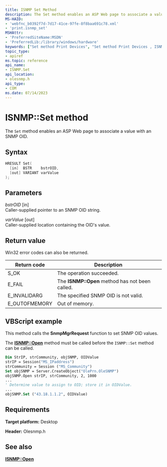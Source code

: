 ```yaml
---
title: ISNMP Set Method
description: The Set method enables an ASP Web page to associate a value with an SNMP OID.
MS-HAID:
- 'webfnc_b0392f7d-7d17-41ce-97fe-8f8baa691c78.xml'
- 'print.isnmp_set'
MSHAttr:
- 'PreferredSiteName:MSDN'
- 'PreferredLib:/library/windows/hardware'
keywords: ["Set method Print Devices", "Set method Print Devices , ISNMP interface", "ISNMP interface Print Devices , Set method"]
topic_type:
- apiref
ms.topic: reference
api_name:
- ISNMP.Set
api_location:
- olesnmp.h
api_type:
- COM
ms.date: 07/14/2023
---
```


# ISNMP::Set method

The `Set` method enables an ASP Web page to associate a value with an SNMP OID.

## Syntax

```cpp
HRESULT Set(
  [in]  BSTR    bstrOID,
  [out] VARIANT varValue
);
```

## Parameters

*bstrOID* \[in\]  
Caller-supplied pointer to an SNMP OID string.

*varValue* \[out\]  
Caller-supplied location containing the OID's value.

## Return value

Win32 error codes can also be returned.

| Return code | Description |
|--|--|
| S_OK | The operation succeeded. |
| E_FAIL | The **ISNMP::Open** method has not been called. |
| E_INVALIDARG | The specified SNMP OID is not valid. |
| E_OUTOFMEMORY | Out of memory. |

## VBScript example

This method calls the **SnmpMgrRequest** function to set SNMP OID values.

The [**ISNMP::Open**](isnmp-open.md) method must be called before the `ISNMP::Set` method can be called.

```vb
Dim StrIP, strCommunity, objSNMP, OIDValue
strIP = Session("MS_IPaddress")
strCommunity = Session ("MS_Community")
Set objSNMP = Server.CreateObject("OlePrn.OleSNMP")
objSNMP.Open strIP, strCommunity, 2, 1000
...
' Determine value to assign to OID; store it in OIDValue.
...
objSNMP.Set ("43.18.1.1.2", OIDValue)
```

## Requirements

**Target platform:** Desktop

**Header:** Olesnmp.h

## See also

[**ISNMP::Open**](isnmp-open.md)
